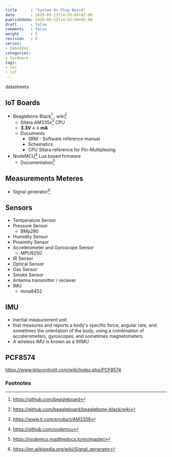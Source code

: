 ```yaml
---
title      : "System On Chip Board"
date       : 2019-09-13T14:55:04+02:00
publishdate: 2019-09-13T14:55:04+02:00
draft      : false
comments   : false
weight     : 5
revision   : 0
series:
- Embedded
categories:
- hardware
tags:
- soc
- iot
---
```


datasheets

<!-- more -->

## IoT Boards

* Beaglebone Black[^1] , wiki[^2]
  * Sitara AM335x[^3] CPU
  * **3.3V** `4.6` **mA**
  * Documents
    * SRM - Software reference manual
    * Schematics
    * CPU Sitara reference for Pin-Multiplexing
* NodeMCU[^4] Lua based firmware
  * Documentation[^5]
  
## Measurements Meteres

* Signal generator[^6]

## Sensors

* Temperature Sensor
* Pressure Sensor
  * BMp280
* Humidity Sensor
* Proximity Sensor
* Accelerometer and Gyroscope Sensor
  * MPU9250
* IR Sensor
* Optical Sensor
* Gas Sensor
* Smoke Sensor
* Antenna transmitter / reciever
* IMU
  * mma8452

## IMU

* Inertial measurement unit
* that measures and reports a body's specific force, angular rate, and sometimes the orientation of the body, using a combination of accelerometers, gyroscopes, and sometimes magnetometers.
* A wireless IMU is known as a WIMU

## PCF8574

https://www.letscontrolit.com/wiki/index.php/PCF8574

### Footnotes

[^1]: https://github.com/beagleboard
[^2]: https://github.com/beagleboard/beaglebone-black/wiki
[^3]: https://www.ti.com/product/AM3358
[^4]: https://github.com/nodemcu
[^5]: https://nodemcu.readthedocs.io/en/master/
[^6]: https://en.wikipedia.org/wiki/Signal_generator
